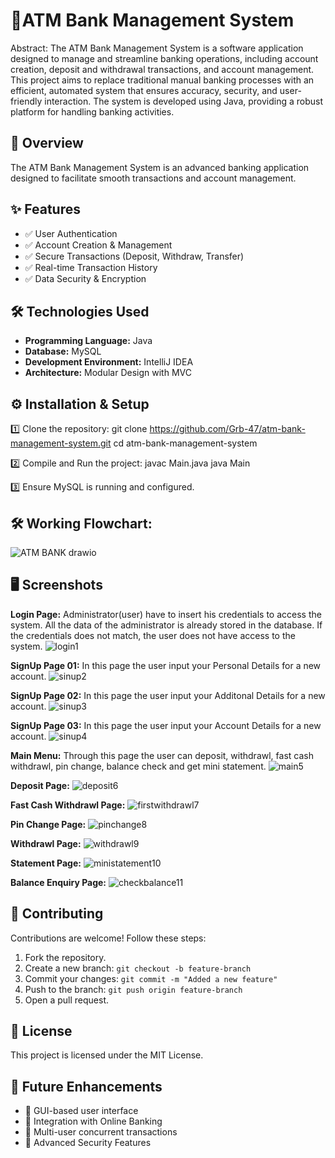 # 🚀ATM Bank Management System

Abstract:
   The ATM Bank Management System is a software application designed to manage and streamline banking operations, including account creation, deposit and withdrawal transactions, and account management. This project aims to replace traditional manual banking processes with an efficient, automated system that ensures accuracy, security, and user-friendly interaction. The system is developed using Java, providing a robust platform for handling banking activities.

## 🔹 Overview
The ATM Bank Management System is an advanced banking application designed to facilitate smooth transactions and account management. 

## ✨ Features
- ✅ User Authentication
- ✅ Account Creation & Management
- ✅ Secure Transactions (Deposit, Withdraw, Transfer)
- ✅ Real-time Transaction History
- ✅ Data Security & Encryption

## 🛠 Technologies Used
- **Programming Language:** Java
- **Database:** MySQL
- **Development Environment:** IntelliJ IDEA
- **Architecture:** Modular Design with MVC

## ⚙️ Installation & Setup
1️⃣ Clone the repository:
git clone https://github.com/Grb-47/atm-bank-management-system.git
cd atm-bank-management-system

2️⃣ Compile and Run the project:
javac Main.java
java Main

3️⃣ Ensure MySQL is running and configured.


## 🛠 Working Flowchart:
![ATM BANK drawio](https://github.com/user-attachments/assets/604f940c-d744-4f51-9fbe-db0a632e59b2)


## 🖥️ Screenshots
**Login Page:**
Administrator(user) have to insert his credentials to access the system. All the
data of the administrator is already stored in the database. If the credentials does not match, the
user does not have access to the system. 
![login1](https://github.com/user-attachments/assets/9f388ff6-626e-4105-8fc4-f30e86f86ec5)

**SignUp Page 01:**
In this page the user input your Personal Details for a new account.
![sinup2](https://github.com/user-attachments/assets/a61de11e-d789-48c5-aadb-c3c0173f5d38)

**SignUp Page 02:**
In this page the user input your Additonal Details for a new account.
![sinup3](https://github.com/user-attachments/assets/011acfd3-233a-43dc-b264-0dd0a5460cce)

**SignUp Page 03:**
In this page the user input your Account Details for a new account.
![sinup4](https://github.com/user-attachments/assets/a7912a24-7aaf-4e29-8e4b-cb390ac192c0)

**Main Menu:** 
Through this page the user can deposit, withdrawl, fast cash withdrawl, pin change, balance check and get mini statement.
![main5](https://github.com/user-attachments/assets/8f8df8a1-e71f-48ae-9e2b-8bbd5beaa092)

**Deposit Page:**
![deposit6](https://github.com/user-attachments/assets/9b114aa6-8829-4a95-b326-f954e097b852)

**Fast Cash Withdrawl Page:**
![firstwithdrawl7](https://github.com/user-attachments/assets/a805ec3d-0657-4744-ab43-cd10c0038b11)

**Pin Change Page:**
![pinchange8](https://github.com/user-attachments/assets/bd84f30b-8cc7-4f35-8f09-af2321118a7f)

**Withdrawl Page:**
![withdrawl9](https://github.com/user-attachments/assets/263ac0df-b83d-4f80-9282-ddcd7bf52361)

**Statement Page:**
![ministatement10](https://github.com/user-attachments/assets/a7d390c5-940c-435d-8892-3ba4f91d1d89)

**Balance Enquiry Page:**
![checkbalance11](https://github.com/user-attachments/assets/a77c0378-2824-44e5-ae27-0e5619c8e84d)


## 🤝 Contributing
Contributions are welcome! Follow these steps:
1. Fork the repository.
2. Create a new branch: `git checkout -b feature-branch`
3. Commit your changes: `git commit -m "Added a new feature"`
4. Push to the branch: `git push origin feature-branch`
5. Open a pull request.


## 📜 License
This project is licensed under the MIT License.


## 🚀 Future Enhancements
- 🔹 GUI-based user interface
- 🔹 Integration with Online Banking
- 🔹 Multi-user concurrent transactions
- 🔹 Advanced Security Features
